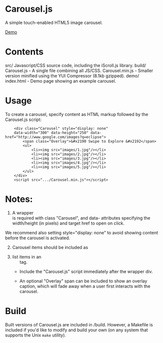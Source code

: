 # Carousel.js

A simple touch-enabled HTML5 image carousel.

[Demo](http://tapengage.github.com/AdTemplates/Carousel/demo/index.html)

# Contents

src/
    Javascript/CSS source code, including the iScroll.js library.
build/
    Carousel.js - A single file combining all JS/CSS.
    Carousel.min.js - Smaller version minified using the YUI Compressor (8.1kb gzipped).
demo/
    index.html - Demo page showing an example carousel.


# Usage

To create a carousel, specify content as HTML markup followed by the Carousel.js script:

```
    <div class="Carousel" style="display: none"
    data-width="300" data-height="250" data-href="http://www.google.com/images?q=eclipse">
        <span class="Overlay">&#x2190 Swipe to Explore &#x2192</span>
        <ul>
            <li><img src="images/1.jpg"/></li>
            <li><img src="images/2.jpg"/></li>
            <li><img src="images/3.jpg"/></li>
            <li><img src="images/4.jpg"/></li>
            <li><img src="images/5.jpg"/></li>
        </ul>
    </div>
    <script src=".../Carousel.min.js"></script>
```


# Notes:

1. A wrapper <div> is required with class "Carousel", and data- attributes
specifying the width/height (in pixels) and target href to open on click.

We recommend also setting style="display: none" to avoid showing content
before the carousel is activated.

2. Carousel items should be included as <li> list items in an <ul> tag.

3. Include the "Carousel.js" script immediately after the wrapper div.

4. An optional "Overlay" span can be included to show an overlay caption,
which will fade away when a user first interacts with the carousel.


# Build

Built versions of Carousel.js are included in /build.
However, a Makefile is included if you'd like to modify and build your own
(on any system that supports the Unix `make` utility).
